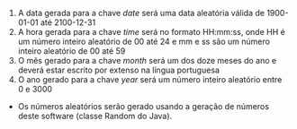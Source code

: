 1. A data gerada para a chave _date_ será uma data aleatória válida de 1900-01-01 até 2100-12-31
2. A hora gerada para a chave _time_ será no formato HH:mm:ss, onde HH é um número inteiro aleatório de 00 até 24 e mm e ss são um número inteiro aleatório de 00 até 59
3. O mês gerado para a chave _month_ será um dos doze meses do ano e deverá estar escrito por extenso na língua portuguesa
4. O ano gerado para a chave _year_ será um número inteiro aleatório entre 0 e 3000

* Os números aleatórios serão gerado usando a geração de números deste software (classe Random do Java).
